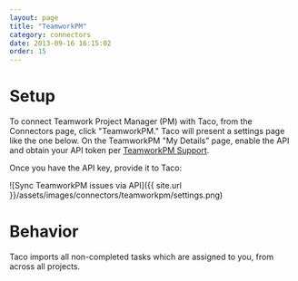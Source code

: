 ```yaml
---
layout: page
title: "TeamworkPM"
category: connectors
date: 2013-09-16 16:15:02
order: 15
---
```


# Setup

To connect Teamwork Project Manager (PM) with Taco, from the Connectors
page, click "TeamworkPM." Taco will present a settings page like the one
below. On the TeamworkPM "My Details" page, enable the API and obtain
your API token per [TeamworkPM Support](http://developer.teamworkpm.net/enabletheapiandgetyourkey).

Once you have the API key, provide it to Taco:

![Sync TeamworkPM issues via API]({{ site.url }}/assets/images/connectors/teamworkpm/settings.png)


# Behavior

Taco imports all non-completed tasks which are assigned to you, from across all projects.
